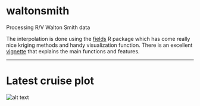 # waltonsmith
Processing R/V Walton Smith data

The interpolation is done using the [fields](https://cran.r-project.org/web/packages/fields/index.html) R package which has come really nice kriging methods and handy visualization function. There is an excellent [vignette](https://github.com/NCAR/fields/blob/master/fieldsVignette.pdf) that explains the main functions and features.

---

# Latest cruise plot

![alt text](https://github.com/imaginaryfish/waltonsmith/blob/main/figures/WS22072_underway.png "latest underway data")